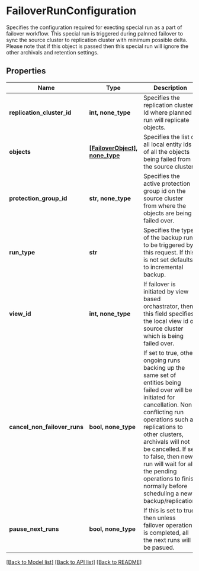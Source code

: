 # FailoverRunConfiguration

Specifies the configuration required for execting special run as a part of failover workflow. This special run is triggered during palnned failover to sync the source cluster to replication cluster with minimum possible delta. Please note that if this object is passed then this special run will ignore the other archivals and retention settings.

## Properties
Name | Type | Description | Notes
------------ | ------------- | ------------- | -------------
**replication_cluster_id** | **int, none_type** | Specifies the replication cluster Id where planned run will replicate objects. | 
**objects** | [**[FailoverObject], none_type**](FailoverObject.md) | Specifies the list of all local entity ids of all the objects being failed from the source cluster. | 
**protection_group_id** | **str, none_type** | Specifies the active protection group id on the source cluster from where the objects are being failed over. | 
**run_type** | **str** | Specifies the type of the backup run to be triggered by this request. If this is not set defaults to incremental backup. | [optional] 
**view_id** | **int, none_type** | If failover is initiated by view based orchastrator, then this field specifies the local view id of source cluster which is being failed over. | [optional] 
**cancel_non_failover_runs** | **bool, none_type** | If set to true, other ongoing runs backing up the same set of entities being failed over will be initiated for cancellation. Non conflicting run operations such as replications to other clusters, archivals will not be cancelled. If set to false, then new run will wait for all the pending operations to finish normally before scheduling a new backup/replication. | [optional] 
**pause_next_runs** | **bool, none_type** | If this is set to true then unless failover operation is completed, all the next runs will be pasued. | [optional] 

[[Back to Model list]](../README.md#documentation-for-models) [[Back to API list]](../README.md#documentation-for-api-endpoints) [[Back to README]](../README.md)


